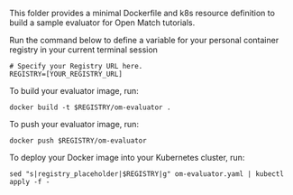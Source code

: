 This folder provides a minimal Dockerfile and k8s resource definition to build a sample evaluator for Open Match tutorials.

Run the command below to define a variable for your personal container registry in your current terminal session
```
# Specify your Registry URL here.
REGISTRY=[YOUR_REGISTRY_URL]
```

To build your evaluator image, run:
```
docker build -t $REGISTRY/om-evaluator .
```

To push your evaluator image, run:
```
docker push $REGISTRY/om-evaluator
```

To deploy your Docker image into your Kubernetes cluster, run:
```
sed "s|registry_placeholder|$REGISTRY|g" om-evaluator.yaml | kubectl apply -f -
```
